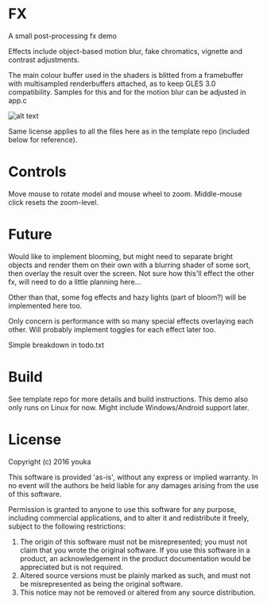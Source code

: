 FX
====
A small post-processing fx demo

Effects include object-based motion blur, fake chromatics, vignette and contrast adjustments.

The main colour buffer used in the shaders is blitted from a framebuffer with multisampled renderbuffers attached, as to keep GLES 3.0 compatibility. Samples for this and for the motion blur can be adjusted in app.c

![alt text](https://github.com/mrjuan1/fx/raw/master/logo.png "Screenshot")

Same license applies to all the files here as in the template repo (included below for reference).

Controls
========
Move mouse to rotate model and mouse wheel to zoom. Middle-mouse click resets the zoom-level.

Future
======
Would like to implement blooming, but might need to separate bright objects and render them on their own with a blurring shader of some sort, then overlay the result over the screen. Not sure how this'll effect the other fx, will need to do a little planning here...

Other than that, some fog effects and hazy lights (part of bloom?) will be implemented here too.

Only concern is performance with so many special effects overlaying each other. Will probably implement toggles for each effect later too.

Simple breakdown in todo.txt

Build
=====
See template repo for more details and build instructions. This demo also only runs on Linux for now. Might include Windows/Android support later.

License
=======
Copyright (c) 2016 youka

This software is provided 'as-is', without any express or implied
warranty. In no event will the authors be held liable for any damages
arising from the use of this software.

Permission is granted to anyone to use this software for any purpose,
including commercial applications, and to alter it and redistribute it
freely, subject to the following restrictions:

1. The origin of this software must not be misrepresented; you must not
   claim that you wrote the original software. If you use this software
   in a product, an acknowledgement in the product documentation would be
   appreciated but is not required.
2. Altered source versions must be plainly marked as such, and must not be
   misrepresented as being the original software.
3. This notice may not be removed or altered from any source distribution.

